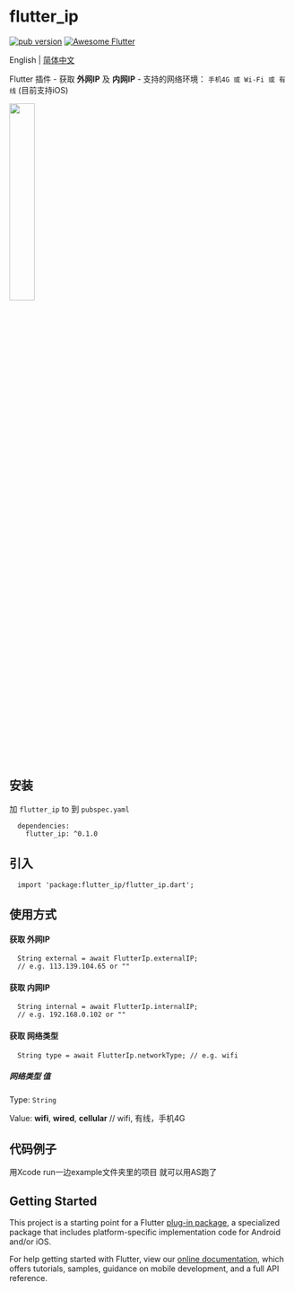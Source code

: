 # flutter_ip

<p align="left">
  <a href="https://pub.dartlang.org/packages/flutter_audio_recorder"><img alt="pub version" src="https://img.shields.io/pub/v/flutter_ip.svg?style=flat-square"></a>
  <a href="https://github.com/Solido/awesome-flutter">
   <img alt="Awesome Flutter" src="https://img.shields.io/badge/Awesome-Flutter-blue.svg?longCache=true&style=flat-square" />
</a>
</p>

English | [简体中文](./README-zh_CN.md)

Flutter 插件 - 获取 **外网IP** 及 **内网IP** - 支持的网络环境： `手机4G 或 Wi-Fi 或 有线` (目前支持iOS)

<img src="https://user-images.githubusercontent.com/10917606/65822254-6085ab00-e273-11e9-9071-3b439b86fb97.gif" width="30%" height="30%" />

## 安装
加 `flutter_ip` to 到 `pubspec.yaml`
```
  dependencies:
    flutter_ip: ^0.1.0
```

## 引入
```
  import 'package:flutter_ip/flutter_ip.dart';
```

## 使用方式 

#### 获取 外网IP
```
  String external = await FlutterIp.externalIP; 
  // e.g. 113.139.104.65 or ""
```

#### 获取 内网IP
```
  String internal = await FlutterIp.internalIP; 
  // e.g. 192.168.0.102 or ""
```

#### 获取 网络类型
```
  String type = await FlutterIp.networkType; // e.g. wifi
```


##### 网络类型 值
Type: `String`

Value: **wifi**, **wired**, **cellular**
// wifi, 有线，手机4G


## 代码例子
用Xcode run一边example文件夹里的项目 就可以用AS跑了

## Getting Started

This project is a starting point for a Flutter
[plug-in package](https://flutter.dev/developing-packages/),
a specialized package that includes platform-specific implementation code for
Android and/or iOS.

For help getting started with Flutter, view our 
[online documentation](https://flutter.dev/docs), which offers tutorials, 
samples, guidance on mobile development, and a full API reference.
